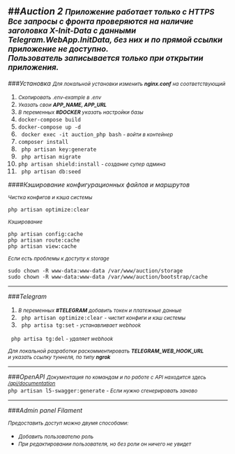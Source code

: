 ##_Auction 2_
<small>_Приложение работает только с __HTTPS___</small><br>
<small>_Все запросы с фронта проверяются на наличие заголовка __X-Init-Data__ с данными __Telegram.WebApp.InitData__, без них и по прямой ссылки приложение не доступно._</small><br>
<small>_Пользователь записывается только при открытии приложения._</small><br>
---
###_Установка_
<small>_Для локальной установки изменить __nginx.conf__ на соответствующий_</small>
1. <small>_Скопировать .env-example в .env_</small>
2. <small>_Указать свои __APP_NAME, APP_URL___</small>
3. <small>_В переменных __#DOCKER__ указать настройки базы_</small>
4. ``` docker-compose build ``` 
5. ``` docker-compose up -d ```
6. ``` docker exec -it auction_php bash``` <small>_- войти в контейнер_</small>
7. ``` composer install ```
8. ``` php artisan key:generate```
9. ``` php artisan migrate```
10. ``` php artisan shield:install ```  <small>_- создание супер админа_</small>
11. ``` php artisan db:seed```


####_Кэширование конфигурационных файлов и маршрутов_<br>

<small>_Чистка конфигов и кэша системы_</small>
``` 
php artisan optimize:clear
``` 

<small>_Кэширование_</small>
```
php artisan config:cache 
php artisan route:cache 
php artisan view:cache 
```  

<small>_Если есть проблемы к доступу к storage_</small>
``` 
sudo chown -R www-data:www-data /var/www/auction/storage
sudo chown -R www-data:www-data /var/www/auction/bootstrap/cache
 ```
 ___
###_Telegram_
1. <small>_В переменных __#TELEGRAM__ добавить токен и платежные данные_</small>
2. ``` php artisan optimize:clear``` <small>_- чистит конфиги и кэш системы_</small>
3. ``` php artisa tg:set``` <small>_- устанавливает webhook_</small>

``` php artisa tg:del``` <small>_- удаляет webhook_</small>
    

<small>_Для локальной разработки раскомментировать __TELEGRAM_WEB_HOOK_URL__<br>
и указать ссылку туннеля, по типу __ngrok___</small>
___
###_OpenAPI_
<small>_Документация по командам и по работе с API находится здесь [/api/documentation](URL)_</small><br>
``` php artisan l5-swagger:generate ``` <small>_- Если нужно сгенерировать заново_</small>
___
###_Admin panel Filament_

<small>_Предоставить доступ можно двумя способами:_</small>
- <small>_Добавить пользователю роль_</small>
- <small>_При редактировании пользователя, но без роли он ничего не увидет_</small>
